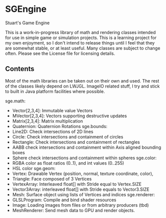 SGEngine
========

Stuart's Game Engine

This is a work-in-progress library of math and rendering classes intended
for use in simple game or simulation projects. This is a learning project
for my own enjoyment, so I don't intend to release things until I feel that
they are somewhat stable, or at least useful. Many classes are subject to
change often. Please see the License file for licensing details.

Contents
--------

Most of the math libraries can be taken out on their own and used. The rest
of the classes likely depend on LWJGL. ImageIO related stuff, I try and stick
to built in Java platform facilities where possible.

sge.math:
 - Vector[2,3,4]: Immutable value Vectors
 - MVector[2,3,4]: Vectors supporting destructive updates
 - Matrix[2,3,4]: Matrix multiplication
 - Quaternion: Quaternion Rotations
sge.bounds:
 - Line2D: Check intersections of 2D lines
 - Circle: Check intersections and containment of circles
 - Rectangle: Check intersections and containment of rectangles
 - AABB check intersections and containment within Axis
   aligned bounding boxes
 - Sphere check intersections and containment within spheres
sge.color:
 - RGBA color as float ratios (0..1), and int values (0..255)
 - HSL color
sge.geom:
 - Vertex: Drawable Vertex (position, normal, texture coordinate,  color),
 - Triangle: Face composed of 3 Vertices
 - VertexArray: Interleaved float[] with Stride equal to Vertex.SIZE
 - Vector3Array: interleaved float[] with Stride equals to Vector3.SIZE
 - Mesh: Surface object using lists of Vertices and indices
sge.renderer:
 - GLSLProgram: Compile and bind shader resources
 - Image: Loading images from files or from arbitrary producers (tbd)
 - MeshRenderer: Send mesh data to GPU and render objects.
